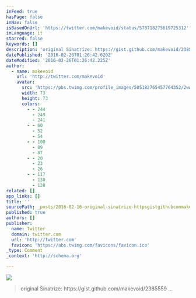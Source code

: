 ```yaml
---
inFeed: true
hasPage: false
inNav: false
isBasedOnUrl: 'https://twitter.com/makevoid/status/578718275619725312'
inLanguage: it
starred: false
keywords: []
description: 'original Sinatrize: https://gist.github.com/makevoid/2385559 ...'
datePublished: '2016-02-26T01:26:42.620Z'
dateModified: '2016-02-26T01:26:42.225Z'
author:
  - name: makevoid
    url: 'http://twitter.com/makevoid'
    avatar:
      src: 'https://pbs.twimg.com/profile_images/505182765457764352/2wAnUl4N_bigger.jpeg'
      width: 73
      height: 73
      colors:
        - - 244
          - 249
          - 241
        - - 60
          - 52
          - 54
        - - 100
          - 89
          - 87
        - - 20
          - 23
          - 26
        - - 117
          - 130
          - 138
related: []
app_links: []
title: ''
sourcePath: _posts/2016-02-16-original-sinatrize-httpsgistgithubcommakevoid2385559.md
published: true
authors: []
publisher:
  name: Twitter
  domain: twitter.com
  url: 'http://twitter.com'
  favicon: 'https://abs.twimg.com/favicons/favicon.ico'
_type: Comment
_context: 'http://schema.org'

---
```

![](https://the-grid-user-content.s3-us-west-2.amazonaws.com/fbd3f4fa-3a44-4e8a-8915-179159419de2.png)

> original Sinatrize&colon; https&colon;&sol;&sol;gist&period;github&period;com&sol;makevoid&sol;2385559 &period;&period;&period;